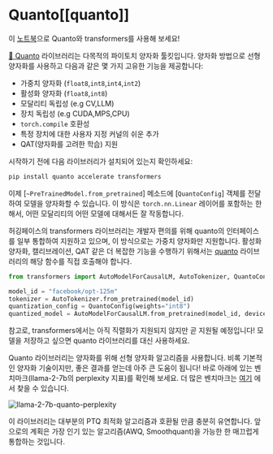 <!--Copyright 2024 The HuggingFace Team. All rights reserved.

Licensed under the Apache License, Version 2.0 (the "License"); you may not use this file except in compliance with
the License. You may obtain a copy of the License at

http://www.apache.org/licenses/LICENSE-2.0

Unless required by applicable law or agreed to in writing, software distributed under the License is distributed on
an "AS IS" BASIS, WITHOUT WARRANTIES OR CONDITIONS OF ANY KIND, either express or implied. See the License for the
specific language governing permissions and limitations under the License.

⚠️ Note that this file is in Markdown but contain specific syntax for our doc-builder (similar to MDX) that may not be
rendered properly in your Markdown viewer.

-->

# Quanto[[quanto]]

<Tip>

이 [노트북](https://colab.research.google.com/drive/16CXfVmtdQvciSh9BopZUDYcmXCDpvgrT?usp=sharing)으로 Quanto와 transformers를 사용해 보세요!

</Tip>


[🤗 Quanto](https://github.com/huggingface/optimum-quanto) 라이브러리는 다목적의 파이토치 양자화 툴킷입니다. 양자화 방법으로 선형 양자화를 사용하고 다음과 같은 몇 가지 고유한 기능을 제공합니다:

- 가중치 양자화 (`float8`,`int8`,`int4`,`int2`)
- 활성화 양자화 (`float8`,`int8`)
- 모달리티 독립성 (e.g CV,LLM)
- 장치 독립성 (e.g CUDA,MPS,CPU)
- `torch.compile` 호환성
- 특정 장치에 대한 사용자 지정 커널의 쉬운 추가
- QAT(양자화를 고려한 학습) 지원
<!-- Add link to the blogpost -->

시작하기 전에 다음 라이브러리가 설치되어 있는지 확인하세요:

```bash
pip install quanto accelerate transformers
```

이제 [`~PreTrainedModel.from_pretrained`] 메소드에 [`QuantoConfig`] 객체를 전달하여 모델을 양자화할 수 있습니다. 이 방식은 `torch.nn.Linear` 레이어를 포함하는 한해서, 어떤 모달리티의 어떤 모델에 대해서든 잘 작동합니다. 

허깅페이스의 transformers 라이브러리는 개발자 편의를 위해 quanto의 인터페이스를 일부 통합하여 지원하고 있으며, 이 방식으로는 가중치 양자화만 지원합니다. 활성화 양자화, 캘리브레이션, QAT 같은 더 복잡한 기능을 수행하기 위해서는 [quanto](https://github.com/huggingface/optimum-quanto) 라이브러리의 해당 함수를 직접 호출해야 합니다.

```py
from transformers import AutoModelForCausalLM, AutoTokenizer, QuantoConfig

model_id = "facebook/opt-125m"
tokenizer = AutoTokenizer.from_pretrained(model_id)
quantization_config = QuantoConfig(weights="int8")
quantized_model = AutoModelForCausalLM.from_pretrained(model_id, device_map="cuda:0", quantization_config=quantization_config)
```

참고로, transformers에서는 아직 직렬화가 지원되지 않지만 곧 지원될 예정입니다! 
모델을 저장하고 싶으면 quanto 라이브러리를 대신 사용하세요.

Quanto 라이브러리는 양자화를 위해 선형 양자화 알고리즘을 사용합니다. 비록 기본적인 양자화 기술이지만, 좋은 결과를 얻는데 아주 큰 도움이 됩니다! 바로 아래에 있는 벤치마크(llama-2-7b의 perplexity 지표)를 확인해 보세요. 더 많은 벤치마크는 [여기](https://github.com/huggingface/quanto/tree/main/bench/generation) 에서 찾을 수 있습니다.

<div class="flex gap-4">
  <div>
    <img class="rounded-xl" src="https://huggingface.co/datasets/huggingface/documentation-images/resolve/main/quantization/NousResearch-Llama-2-7b-hf_Perplexity.png" alt="llama-2-7b-quanto-perplexity" />
  </div>
</div>

이 라이브러리는 대부분의 PTQ 최적화 알고리즘과 호환될 만큼 충분히 유연합니다. 앞으로의 계획은 가장 인기 있는 알고리즘(AWQ, Smoothquant)을 가능한 한 매끄럽게 통합하는 것입니다.